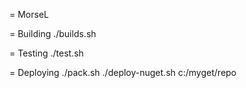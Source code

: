 = MorseL

= Building
./builds.sh

= Testing
./test.sh

= Deploying
./pack.sh
./deploy-nuget.sh c:/myget/repo
